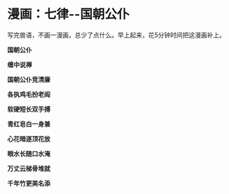 漫画：七律--国朝公仆
====



写完兽语，不画一漫画，总少了点什么。早上起来，花5分钟时间把这漫画补上。

**国朝公仆**

**缠中说禅**

**国朝公仆竞清廉**

**各执鸡毛扮老阎**

**软硬短长双手搏**

**青红皂白一身兼**

**心花暗逐顶花放**

**眼水长随口水淹**

**万丈云梯骨堆就**

**千年竹更美名添**
